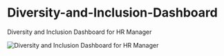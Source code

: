 # Diversity-and-Inclusion-Dashboard

Diversity and Inclusion Dashboard for HR Manager

![Diversity and Inclusion Dashboard for HR Manager](https://github.com/user-attachments/assets/27bb1d13-c6d3-450a-bcef-cfe31e039e18)
